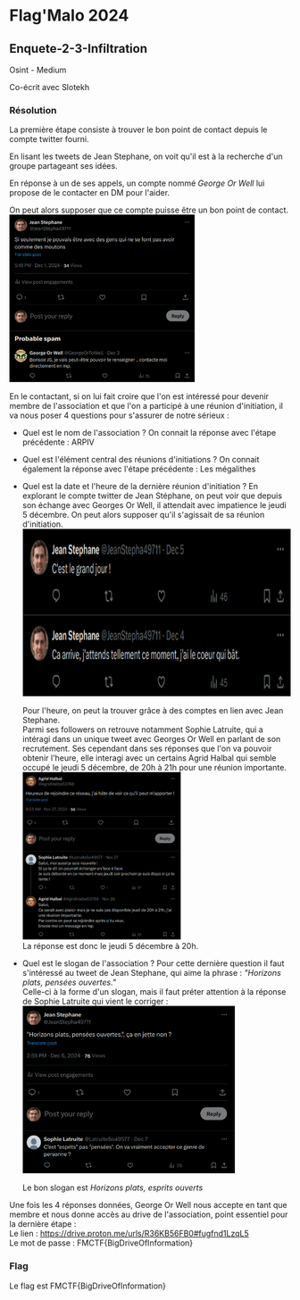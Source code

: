 # Flag'Malo 2024

## Enquete-2-3-Infiltration

Osint - Medium

Co-écrit avec Slotekh

### Résolution

La première étape consiste à trouver le bon point de contact depuis le compte twitter fourni.

En lisant les tweets de Jean Stephane, on voit qu'il est à la recherche d'un groupe partageant ses idées.

En réponse à un de ses appels, un compte nommé *George Or Well* lui propose de le contacter en DM pour l'aider.

On peut alors supposer que ce compte puisse être un bon point de contact.
<img src="img/twgeorge.png" alt="twgeorge" width="auto" height="300">

En le contactant, si on lui fait croire que l'on est intéressé pour devenir membre de l'association et que l'on a participé à une réunion d'initiation, il va nous poser 4 questions pour s'assurer de notre sérieux :
- Quel est le nom de l'association ?
	On connait la réponse avec l'étape précédente : ARPIV

- Quel est l'élément central des réunions d'initiations ?
	On connait également la réponse avec l'étape précédente : Les mégalithes

- Quel est la date et l'heure de la dernière réunion d'initiation ?
	En explorant le compte twitter de Jean Stéphane, on peut voir que depuis son échange avec Georges Or Well, il attendait avec impatience le jeudi 5 décembre. On peut alors supposer qu'il s'agissait de sa réunion d'initiation.
	<img src="img/jourreu.png" alt="jourreu" width="auto" height="300">

	Pour l'heure, on peut la trouver grâce à des comptes en lien avec Jean Stephane. \
	Parmi ses followers on retrouve notamment Sophie Latruite, qui a intéragi dans un unique tweet avec Georges Or Well en parlant de son recrutement.
	Ses cependant dans ses réponses que l'on va pouvoir obtenir l'heure, elle interagi avec un certains Agrid Halbal qui semble occupé le jeudi 5 décembre, de 20h à 21h pour une réunion importante.
	<img src="img/twagrid.png" alt="twagrid" width="auto" height="300"> \
	La réponse est donc le jeudi 5 décembre à 20h.

- Quel est le slogan de l'association ?
	Pour cette dernière question il faut s'intéressé au tweet de Jean Stephane, qui aime la phrase : *"Horizons plats, pensées ouvertes."* \
	Celle-ci à la forme d'un slogan, mais il faut préter attention à la réponse de Sophie Latruite qui vient le corriger :
	<img src="img/twslogan.png" alt="twslogan" width="auto" height="300">

	Le bon slogan est *Horizons plats, esprits ouverts*

Une fois les 4 réponses données, George Or Well nous accepte en tant que membre et nous donne accès au drive de l'association, point essentiel pour la dernière étape : \
	Le lien : https://drive.proton.me/urls/R36KB56FB0#fugfnd1LzqL5 \
	Le mot de passe : FMCTF{BigDriveOfInformation}


### Flag

Le flag est FMCTF{BigDriveOfInformation}

